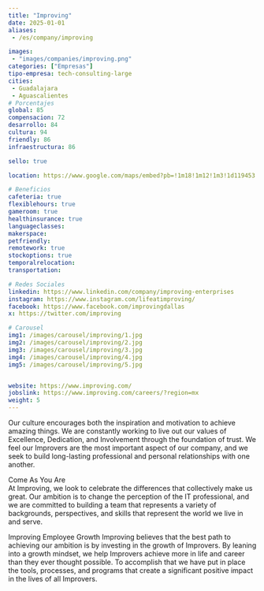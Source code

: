 ```yaml
---
title: "Improving"
date: 2025-01-01
aliases:
 - /es/company/improving

images: 
 - "images/companies/improving.png"
categories: ["Empresas"]
tipo-empresa: tech-consulting-large
cities: 
 - Guadalajara
 - Aguascalientes
# Porcentajes  
global: 85
compensacion: 72
desarrollo: 84
cultura: 94
friendly: 86
infraestructura: 86

sello: true

location: https://www.google.com/maps/embed?pb=!1m18!1m12!1m3!1d119453.50133648288!2d-103.44818350707341!3d20.67275549003036!2m3!1f0!2f0!3f0!3m2!1i1024!2i768!4f13.1!3m3!1m2!1s0x8428add6c3c1323f%3A0x1b33ebadfe7f1b2f!2sImproving!5e0!3m2!1ses-419!2smx!4v1738039330758!5m2!1ses-419!2smx

# Beneficios
cafeteria: true
flexiblehours: true
gameroom: true
healthinsurance: true
languageclasses: 
makerspace: 
petfriendly: 
remotework: true
stockoptions: true
temporalrelocation: 
transportation: 

# Redes Sociales
linkedin: https://www.linkedin.com/company/improving-enterprises
instagram: https://www.instagram.com/lifeatimproving/
facebook: https://www.facebook.com/improvingdallas
x: https://twitter.com/improving

# Carousel
img1: /images/carousel/improving/1.jpg
img2: /images/carousel/improving/2.jpg
img3: /images/carousel/improving/3.jpg
img4: /images/carousel/improving/4.jpg
img5: /images/carousel/improving/5.jpg


website: https://www.improving.com/
jobslink: https://www.improving.com/careers/?region=mx
weight: 5
---
```


Our culture encourages both the inspiration and motivation to achieve amazing things. We are constantly working to live out our values of Excellence, Dedication, and Involvement through the foundation of trust. We feel our Improvers are the most important aspect of our company, and we seek to build long-lasting professional and personal relationships with one another.

Come As You Are  
At Improving, we look to celebrate the differences that collectively make us great. Our ambition is to change the perception of the IT professional, and we are committed to building a team that represents a variety of backgrounds, perspectives, and skills that represent the world we live in and serve.

Improving Employee Growth
Improving believes that the best path to achieving our ambition is by investing in the growth of Improvers. By leaning into a growth mindset, we help Improvers achieve more in life and career than they ever thought possible. To accomplish that we have put in place the tools, processes, and programs that create a significant positive impact in the lives of all Improvers.
